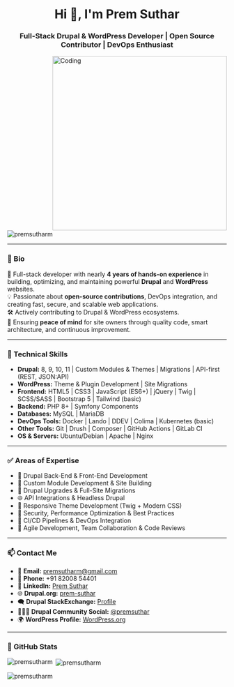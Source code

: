 <h1 align="center">Hi 👋, I'm Prem Suthar</h1>
<h3 align="center">Full-Stack Drupal & WordPress Developer | Open Source Contributor | DevOps Enthusiast</h3>

<img align="right" alt="Coding" width="400" src="https://cdn.dribbble.com/users/1162077/screenshots/3848914/programmer.gif" />

<p align="left"> <img src="https://komarev.com/ghpvc/?username=premsutharm&label=Profile%20views&color=0e75b6&style=flat" alt="premsutharm" /> </p>

---

### 🧠 Bio
🚀 Full-stack developer with nearly **4 years of hands-on experience** in building, optimizing, and maintaining powerful **Drupal** and **WordPress** websites.  
💡 Passionate about **open-source contributions**, DevOps integration, and creating fast, secure, and scalable web applications.  
🛠️ Actively contributing to Drupal & WordPress ecosystems.  
💼 Ensuring **peace of mind** for site owners through quality code, smart architecture, and continuous improvement.

---

### 🧩 Technical Skills
- **Drupal:** 8, 9, 10, 11 | Custom Modules & Themes | Migrations | API-first (REST, JSON:API)
- **WordPress:** Theme & Plugin Development | Site Migrations
- **Frontend:** HTML5 | CSS3 | JavaScript (ES6+) | jQuery | Twig | SCSS/SASS | Bootstrap 5 | Tailwind (basic)
- **Backend:** PHP 8+ | Symfony Components
- **Databases:** MySQL | MariaDB
- **DevOps Tools:** Docker | Lando | DDEV | Colima | Kubernetes (basic)
- **Other Tools:** Git | Drush | Composer | GitHub Actions | GitLab CI
- **OS & Servers:** Ubuntu/Debian | Apache | Nginx

---

### ✅ Areas of Expertise
- 🔧 Drupal Back-End & Front-End Development  
- 🚀 Custom Module Development & Site Building  
- 🔁 Drupal Upgrades & Full-Site Migrations  
- 🌐 API Integrations & Headless Drupal  
- 🎨 Responsive Theme Development (Twig + Modern CSS)  
- 🔐 Security, Performance Optimization & Best Practices  
- 🔄 CI/CD Pipelines & DevOps Integration  
- 🧩 Agile Development, Team Collaboration & Code Reviews  

---

### 📫 Contact Me
- 📧 **Email:** [premsutharm@gmail.com](mailto:premsutharm@gmail.com)  
- 📱 **Phone:** +91 82008 54401  
- 💼 **LinkedIn:** [Prem Suthar](https://www.linkedin.com/in/prem-suthar-74b70513b/)  
- 🌐 **Drupal.org:** [prem-suthar](https://www.drupal.org/u/prem-suthar)  
- 🗨️ **Drupal StackExchange:** [Profile](https://drupal.stackexchange.com/users/116830/prem-suthar)  
- 🧑‍🤝‍🧑 **Drupal Community Social:** [@premsuthar](https://drupal.community/@premsuthar)  
- 🌍 **WordPress Profile:** [WordPress.org](https://profiles.wordpress.org/premsutharm/)

---

### 🌟 GitHub Stats

<p><img align="left" src="https://github-readme-stats.vercel.app/api/top-langs?username=premsutharm&show_icons=true&locale=en&layout=compact" alt="premsutharm" /></p>

<p>&nbsp;<img align="center" src="https://github-readme-stats.vercel.app/api?username=premsutharm&show_icons=true&locale=en" alt="premsutharm" /></p>

<p><img align="center" src="https://github-readme-streak-stats.herokuapp.com/?user=premsutharm&" alt="premsutharm" /></p>
